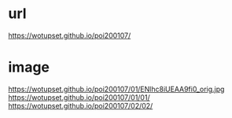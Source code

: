 # url
https://wotupset.github.io/poi200107/

# image
https://wotupset.github.io/poi200107/01/ENlhc8iUEAA9fi0_orig.jpg
https://wotupset.github.io/poi200107/01/01/
https://wotupset.github.io/poi200107/02/02/

